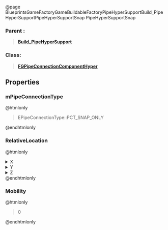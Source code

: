 @page BlueprintsGameFactoryGameBuildableFactoryPipeHyperSupportBuild_PipeHyperSupportPipeHyperSupportSnap PipeHyperSupportSnap
### Parent :
<b><a href="_blueprints_game_factory_game_buildable_factory_pipe_hyper_support_build__pipe_hyper_support.html"><blockquote>Build_PipeHyperSupport</blockquote></a></b>
### Class:
<b><a href="_blueprints_game_factory_game_buildable_factory_pipe_hyper_f_g_pipe_connection_component_hyper.html"><blockquote>FGPipeConnectionComponentHyper</blockquote></a></b>
## Properties
### mPipeConnectionType
@htmlonly
<blockquote>EPipeConnectionType::PCT_SNAP_ONLY</blockquote>
@endhtmlonly

### RelativeLocation
@htmlonly
<details>
 <summary>X</summary>
<blockquote>0</blockquote>
</details>
<details>
 <summary>Y</summary>
<blockquote>0</blockquote>
</details>
<details>
 <summary>Z</summary>
<blockquote>110</blockquote>
</details>
@endhtmlonly

### Mobility
@htmlonly
<blockquote>0</blockquote>
@endhtmlonly

